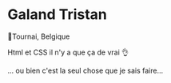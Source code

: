 # Galand Tristan
<p> 📌Tournai, Belgique </p>
<p>Html et CSS il n'y a que ça de vrai 👌</p>
<p>... ou bien c'est la seul chose que je sais faire...</p>
